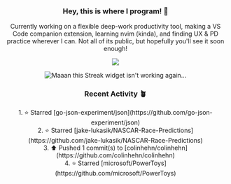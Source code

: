 <h3 align=center>Hey, this is where I program! 🐛</h3>
<p align=center>Currently working on a flexible deep-work productivity tool, making a VS Code companion extension, learning nvim (kinda), and finding UX & PD practice wherever I can. Not all of its public, but hopefully you'll see it soon enough!</p>
<p align=center><img src="https://komarev.com/ghpvc/?username=colinhehn" /></p>

<p align=center><img src="https://github-readme-streak-stats.herokuapp.com/?user=colinhehn&theme=ambient_gradient&hide_border=false" alt="Maaan this Streak widget isn't working again..."/></p>

<h3 align=center>Recent Activity 🪴</h3>
<p align=center>
  <!--RECENT_ACTIVITY:start-->
1. ⭐ Starred [go-json-experiment/json](https://github.com/go-json-experiment/json)<br>
2. ⭐ Starred [jake-lukasik/NASCAR-Race-Predictions](https://github.com/jake-lukasik/NASCAR-Race-Predictions)<br>
3. ⬆️ Pushed 1 commit(s) to [colinhehn/colinhehn](https://github.com/colinhehn/colinhehn)<br>
4. ⭐ Starred [microsoft/PowerToys](https://github.com/microsoft/PowerToys)<br>
<!--RECENT_ACTIVITY:end-->
</p>
